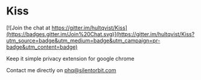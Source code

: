 Kiss
====

[![Join the chat at https://gitter.im/hultqvist/Kiss](https://badges.gitter.im/Join%20Chat.svg)](https://gitter.im/hultqvist/Kiss?utm_source=badge&utm_medium=badge&utm_campaign=pr-badge&utm_content=badge)

Keep it simple privacy extension for google chrome

Contact me directly on phq@silentorbit.com
